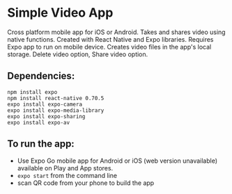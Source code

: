 # Simple Video App
Cross platform mobile app for iOS or Android. Takes and shares video using native functions. Created with React Native and Expo libraries. Requires Expo app to run on mobile device. Creates video files in the app's local storage. Delete video option, Share video option.
 
## Dependencies:
```
npm install expo
npm install react-native 0.70.5
expo install expo-camera
expo install expo-media-library
expo install expo-sharing
expo install expo-av 
```
    
## To run the app:
 - Use Expo Go mobile app for Android or iOS (web version unavailable) available on Play and App stores.
 - ``` expo start ``` from the command line
 - scan QR code from your phone to build the app
